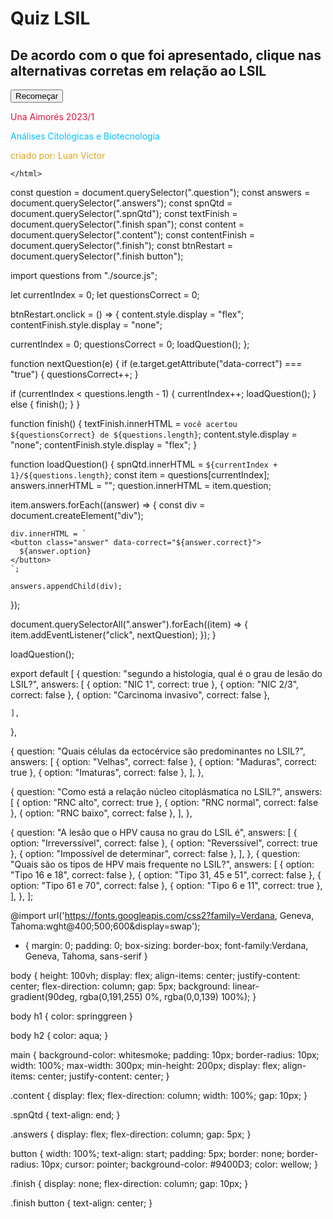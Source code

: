 <!DOCTYPE html>

<html lang="en">
<head>
  <meta charset="UTF-8">
  <meta http-equiv="X-UA-Compatible" content="IE=edge">
  <meta name="viewport" content="width=device-width, initial-scale=1.0">
  <title>Citologia LSIL</title>

  <link rel="stylesheet" href="style.css">
  <style src="style.css"></style>
  <script src="source.js"></script>
</head>


<body>

  <h1>Quiz LSIL</h1>

  <h2>De acordo com o que foi apresentado, clique nas alternativas corretas em relação ao LSIL</h2>
  <main>
    <div class="content">
      <span class="spnQtd"></span>
      <span class="question"></span>
      <div class="answers"></div>
    </div>
    <div class="finish">
      <span></span>
      <button>Recomeçar</button>
    </div>
  </main>
  
  <script src="script.js" type="module"></script>
</body>
    <footer>
        <p style="color: crimson;" align "center"> Una Aimorés 2023/1</p>
        <p style="color:#00BFFF" align "left"> Análises Citológicas e Biotecnologia</p>
        <p style="color:goldenrod;" align "right"> criado por: Luan Victor</p>

    </html>

const question = document.querySelector(".question");
const answers = document.querySelector(".answers");
const spnQtd = document.querySelector(".spnQtd");
const textFinish = document.querySelector(".finish span");
const content = document.querySelector(".content");
const contentFinish = document.querySelector(".finish");
const btnRestart = document.querySelector(".finish button");

import questions from "./source.js";

let currentIndex = 0;
let questionsCorrect = 0;

btnRestart.onclick = () => {
  content.style.display = "flex";
  contentFinish.style.display = "none";

  currentIndex = 0;
  questionsCorrect = 0;
  loadQuestion();
};

function nextQuestion(e) {
  if (e.target.getAttribute("data-correct") === "true") {
    questionsCorrect++;
  }

  if (currentIndex < questions.length - 1) {
    currentIndex++;
    loadQuestion();
  } else {
    finish();
  }
}

function finish() {
  textFinish.innerHTML = `você acertou ${questionsCorrect} de ${questions.length}`;
  content.style.display = "none";
  contentFinish.style.display = "flex";
}

function loadQuestion() {
  spnQtd.innerHTML = `${currentIndex + 1}/${questions.length}`;
  const item = questions[currentIndex];
  answers.innerHTML = "";
  question.innerHTML = item.question;

  item.answers.forEach((answer) => {
    const div = document.createElement("div");

    div.innerHTML = `
    <button class="answer" data-correct="${answer.correct}">
      ${answer.option}
    </button>
    `;

    answers.appendChild(div);
  });

  document.querySelectorAll(".answer").forEach((item) => {
    item.addEventListener("click", nextQuestion);
  });
}

loadQuestion();
  
  export default [
    {
    question: "segundo a histologia, qual é o grau de lesão do LSIL?",
    answers: [
        { option: "NIC 1", correct: true },
        { option: "NIC 2/3", correct: false },
        { option: "Carcinoma invasivo", correct: false },

    ],
},

{
    question: "Quais células da ectocérvice são predominantes no LSIL?",
    answers: [
      { option: "Velhas", correct: false },
      { option: "Maduras", correct: true },
      { option: "Imaturas", correct: false },
    ],
  },


{
        question: "Como está a relação núcleo citoplásmatica no LSIL?",
        answers: [
          { option: "RNC alto", correct: true },
          { option: "RNC normal", correct: false },
          { option: "RNC baixo", correct: false },
        ],
      },

{
    question: "A lesão que o HPV causa no grau do LSIL é",
    answers: [
      { option: "Irreverssível", correct: false },
      { option: "Reverssível", correct: true },
      { option: "Impossível de determinar", correct: false },
    ],
  },
{
    question: "Quais são os tipos de HPV mais frequente no LSIL?",
    answers: [
      { option: "Tipo 16 e 18", correct: false },
      { option: "Tipo 31, 45 e 51", correct: false },
      { option: "Tipo 61 e 70", correct: false },
      { option: "Tipo 6 e 11", correct: true },
    ],
  },
];
  
  @import url('https://fonts.googleapis.com/css2?family=Verdana, Geneva, Tahoma:wght@400;500;600&display=swap');

* {
  margin: 0;
  padding: 0;
  box-sizing: border-box;
  font-family:Verdana, Geneva, Tahoma, sans-serif
}

body {
  height: 100vh;
  display: flex;
  align-items: center;
  justify-content: center;
  flex-direction: column;
  gap: 5px;
  background: linear-gradient(90deg, rgba(0,191,255) 0%, rgba(0,0,139) 100%);
}

body h1 {
    color: springgreen
}

body h2 {
  color: aqua;
}

main {
  background-color: whitesmoke;
  padding: 10px;
  border-radius: 10px;
  width: 100%;
  max-width: 300px;
  min-height: 200px;
  display: flex;
  align-items: center;
  justify-content: center;
}

.content {
  display: flex;
  flex-direction: column;
  width: 100%;
  gap: 10px;
}

.spnQtd {
  text-align: end;
}

.answers {
  display: flex;
  flex-direction: column;
  gap: 5px;
}

button {
  width: 100%;
  text-align: start;
  padding: 5px;
  border: none;
  border-radius: 10px;
  cursor: pointer;
  background-color: #9400D3;
  color: wellow;
}

.finish {
  display: none;
  flex-direction: column;
  gap: 10px;
}

.finish button {
  text-align: center;
}
